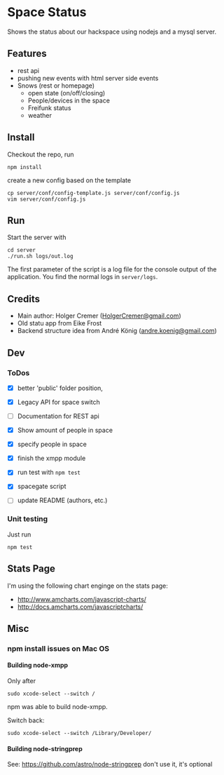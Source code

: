 # Space Status

Shows the status about our hackspace using nodejs and a mysql server.

## Features
* rest api
* pushing new events with html server side events
* Snows (rest or homepage)
    * open state (on/off/closing)
    * People/devices in the space
    * Freifunk status
    * weather

## Install
Checkout the repo, run
```
npm install
```
create a new config based on the template
```
cp server/conf/config-template.js server/conf/config.js
vim server/conf/config.js
```

## Run
Start the server with
```
cd server
./run.sh logs/out.log
```
The first parameter of the script is a log file for the console output of the application. You find the normal logs in ```server/logs```.

## Credits
- Main author: Holger Cremer (HolgerCremer@gmail.com)
- Old statu app from Eike Frost 
- Backend structure idea from André König (andre.koenig@gmail.com)


## Dev

### ToDos
- [x] better 'public' folder position,
- [x] Legacy API for space switch
- [ ] Documentation for REST api
- [x] Show amount of people in space
- [x] specify people in space
- [x] finish the xmpp module
- [x] run test with `npm test`
- [x] spacegate script
- [ ] update README (authors, etc.)


### Unit testing
Just run
```
npm test
```

## Stats Page
I'm using the following chart enginge on the stats page:

* http://www.amcharts.com/javascript-charts/
* http://docs.amcharts.com/javascriptcharts/

## Misc

### npm install issues on Mac OS

#### Building node-xmpp

Only after
```
sudo xcode-select --switch /
```
npm was able to build node-xmpp.

Switch back:
```
sudo xcode-select --switch /Library/Developer/
```

#### Building node-stringprep
See: https://github.com/astro/node-stringprep
don't use it, it's optional
